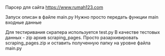 Парсер для сайта https://www.rumah123.com

Запуск описан в файле main.py
Нужно просто передать функции main входные данные

Для тестиривания скрапера используется test.py
В качестве тестовых данных - zip архив scraping_pages.
Просто разархивировать scraping_pages.zip и оставить полученную
папку на уровне файла main.py
